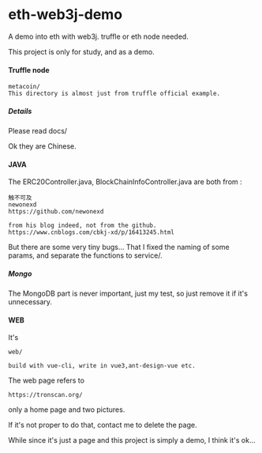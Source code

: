 # eth-web3j-demo
A demo into eth with web3j.
truffle or eth node needed.

This project is only for study, and as a demo.

#### Truffle node

```
metacoin/
This directory is almost just from truffle official example.
```

##### Details

Please read docs/

Ok they are Chinese.

#### JAVA

The ERC20Controller.java, BlockChainInfoController.java are both from :

```
触不可及
newonexd
https://github.com/newonexd

from his blog indeed, not from the github.
https://www.cnblogs.com/cbkj-xd/p/16413245.html
```

But there are some very tiny bugs... That I fixed the naming of some params, and separate the functions to service/.

##### Mongo

The MongoDB part is never important, just my test, so just remove it if it's unnecessary.



#### WEB

It's

```
web/

build with vue-cli, write in vue3,ant-design-vue etc.
```

The web page refers to 

```
https://tronscan.org/
```

only a home page and two pictures.

If it's not proper to do that, contact me to delete the page.

While since it's just a page and this project is simply a demo, I think it's ok...

